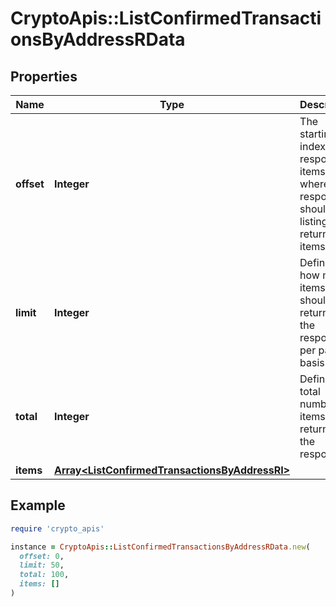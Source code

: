 # CryptoApis::ListConfirmedTransactionsByAddressRData

## Properties

| Name | Type | Description | Notes |
| ---- | ---- | ----------- | ----- |
| **offset** | **Integer** | The starting index of the response items, i.e. where the response should start listing the returned items. |  |
| **limit** | **Integer** | Defines how many items should be returned in the response per page basis. |  |
| **total** | **Integer** | Defines the total number of items returned in the response. |  |
| **items** | [**Array&lt;ListConfirmedTransactionsByAddressRI&gt;**](ListConfirmedTransactionsByAddressRI.md) |  |  |

## Example

```ruby
require 'crypto_apis'

instance = CryptoApis::ListConfirmedTransactionsByAddressRData.new(
  offset: 0,
  limit: 50,
  total: 100,
  items: []
)
```

